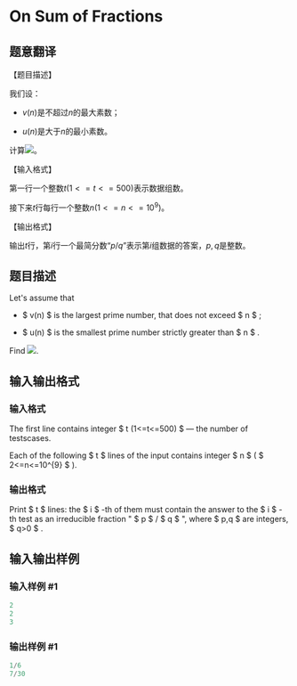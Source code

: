# On Sum of Fractions

## 题意翻译

【题目描述】

我们设：

- $v(n)$是不超过$n$的最大素数；

- $u(n)$是大于$n$的最小素数。

计算![](https://cdn.luogu.org/upload/vjudge_pic/CF396B/35810ad29d9f6c4fb0ebb0082bbbd3e3b2a406a1.png)。

【输入格式】

第一行一个整数$t(1<=t<=500)$表示数据组数。

接下来$t$行每行一个整数$n(1<=n<=10^9)$。

【输出格式】

输出$t$行，第$i$行一个最简分数“$p/q$”表示第$i$组数据的答案，$p,q$是整数。

## 题目描述

Let's assume that

- $ v(n) $ is the largest prime number, that does not exceed $ n $ ;

- $ u(n) $ is the smallest prime number strictly greater than $ n $ .

Find ![](https://cdn.luogu.com.cn/upload/vjudge_pic/CF396B/35810ad29d9f6c4fb0ebb0082bbbd3e3b2a406a1.png).

## 输入输出格式

### 输入格式

The first line contains integer $ t (1<=t<=500) $ — the number of testscases.

Each of the following $ t $ lines of the input contains integer $ n $ ( $ 2<=n<=10^{9} $ ).

### 输出格式

Print $ t $ lines: the $ i $ -th of them must contain the answer to the $ i $ -th test as an irreducible fraction " $ p $ / $ q $ ", where $ p,q $ are integers, $ q&gt;0 $ .

## 输入输出样例

### 输入样例 #1

```cpp
2
2
3

```
### 输出样例 #1

```cpp
1/6
7/30

```
